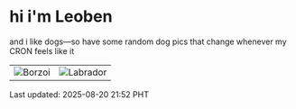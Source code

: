 # hi i'm Leoben

and i like dogs—so have some random dog pics that change whenever my CRON feels like it

|  |  |
|--------|----------|
| ![Borzoi](https://random-dog-vercel.vercel.app/api/random-borzoi?v=1755697941) | ![Labrador](https://random-dog-vercel.vercel.app/api/random-labrador?v=1755697941) |

Last updated: 2025-08-20 21:52 PHT
